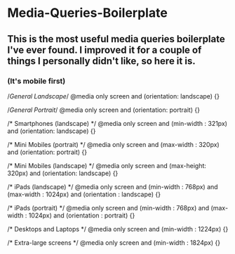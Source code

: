 # Media-Queries-Boilerplate
## This is the most useful media queries boilerplate I've ever found. I improved it for a couple of things I personally didn't like, so here it is.
### (It's mobile first)
/*General Landscape*/
@media only screen and (orientation: landscape) {}

/*General Portrait*/
@media only screen and (orientation: portrait) {}

/* Smartphones (landscape) */
@media only screen and (min-width : 321px) and (orientation: landscape) {}
 
/* Mini Mobiles (portrait)  */
@media only screen and (max-width : 320px) and (orientation: portrait) {}
 
/* Mini Mobiles (landscape)  */
@media only screen and (max-height: 320px) and (orientation: landscape) {}
 
/* iPads (landscape) */
@media only screen and (min-width : 768px) and (max-width : 1024px) and (orientation : landscape) {}
 
/* iPads (portrait) */
@media only screen and (min-width : 768px) and (max-width : 1024px) and (orientation : portrait) {}
 
/* Desktops and Laptops */
@media only screen and (min-width : 1224px) {}
 
/* Extra-large screens */
@media only screen and (min-width : 1824px) {}
